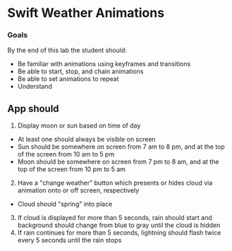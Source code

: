 # Swift Weather Animations

### Goals
By the end of this lab the student should:

  * Be familiar with animations using keyframes and transitions
  * Be able to start, stop, and chain animations
  * Be able to set animations to repeat
  * Understand 

## App should

1. Display moon or sun based on time of day
  * At least one should always be visible on screen
  * Sun should be somewhere on screen from 7 am to 8 pm, and at the top of the screen from 10 am to 5 pm
  * Moon should be somewhere on screen from 7 pm to 8 am, and at the top of the screen from 10 pm to 5 am
2. Have a "change weather" button which presents or hides cloud via animation onto or off screen, respectively
  * Cloud should "spring" into place
3. If cloud is displayed for more than 5 seconds, rain should start and background should change from blue to gray until the cloud is hidden
4. If rain continues for more than 5 seconds, lightning should flash twice every 5 seconds until the rain stops
